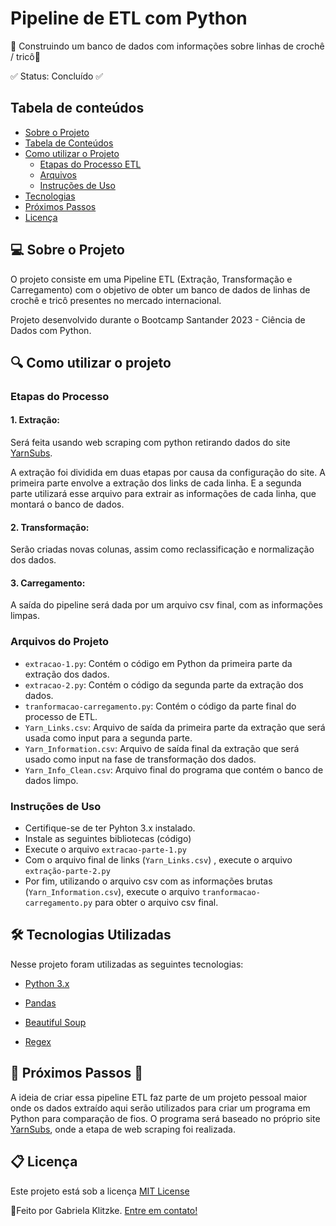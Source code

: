 # Pipeline de ETL com Python
🧶 Construindo um banco de dados com informações sobre linhas de crochê / tricô🧶

✅ Status: Concluído ✅


## Tabela de conteúdos
* [Sobre o Projeto](#-sobre-o-projeto)
* [Tabela de Conteúdos](#tabela-de-conteúdos)
* [Como utilizar o Projeto](#-como-utilizar-o-projeto)
	* [Etapas do Processo ETL](#etapas-do-processo)
	* [Arquivos](#arquivos-do-projeto)
	* [Instruções de Uso](#instruções-de-uso)
* [Tecnologias](#%EF%B8%8F-tecnologias-utilizadas)
* [Próximos Passos](#-próximos-passos-)
* [Licença](#-licença)

## 💻 Sobre o Projeto

O projeto consiste em uma Pipeline ETL (Extração, Transformação e Carregamento) com o objetivo de obter um banco de dados de linhas de crochê e tricô presentes no mercado internacional.

Projeto desenvolvido durante o Bootcamp Santander 2023 - Ciência de Dados com Python.

## 🔍 Como utilizar o projeto


### Etapas do Processo

#### 1.  Extração:
Será feita usando web scraping com python retirando dados do site [YarnSubs](https://.yarnsub.com/).

A extração foi dividida em duas etapas por causa da configuração do site. A primeira parte envolve a extração dos links de cada linha. E a segunda parte utilizará esse arquivo para extrair as informações de cada linha, que montará o banco de dados.
#### 2.  Transformação: 
Serão criadas novas colunas, assim como reclassificação e normalização dos dados.
#### 3.  Carregamento:
A saída do pipeline será dada por um arquivo csv final, com as informações limpas.

### Arquivos do Projeto

- ``extracao-1.py``: Contém o código em Python da primeira parte da extração dos dados.
- ``extracao-2.py``: Contém o código da segunda parte da extração dos dados.
- ``tranformacao-carregamento.py``: Contém o código da parte final do processo de ETL.
- ``Yarn_Links.csv``: Arquivo de saída da primeira parte da extração que será usada como input para a segunda parte.
- ``Yarn_Information.csv``: Arquivo de saída final da extração que será usado como input na fase de transformação dos dados.
- ``Yarn_Info_Clean.csv``: Arquivo final do programa que contém o banco de dados limpo.

### Instruções de Uso
- Certifique-se de ter Pyhton 3.x instalado.
- Instale as seguintes bibliotecas
(código)
- Execute o arquivo ``extracao-parte-1.py``
- Com o arquivo final de links (``Yarn_Links.csv``) , execute o arquivo ``extração-parte-2.py`` 
- Por fim, utilizando o arquivo csv com as informações brutas (``Yarn_Information.csv``), execute o arquivo ``tranformacao-carregamento.py`` para obter o arquivo csv final.

##  🛠️ Tecnologias Utilizadas

Nesse projeto foram utilizadas as seguintes tecnologias:

* [Python 3.x](https://docs.python.org/3/)

* [Pandas](https://pandas.pydata.org/docs/)

* [Beautiful Soup](https://www.crummy.com/software/BeautifulSoup/bs4/doc/)

* [Regex](https://docs.python.org/3/library/re.html)

## 🚧 Próximos Passos 🚧

A ideia de criar essa pipeline ETL faz parte de um projeto pessoal maior onde os dados extraído aqui serão utilizados para criar um programa em Python para comparação de fios. O programa será baseado no próprio site [YarnSubs](https://yarnsub.com/), onde a etapa de web scraping foi realizada.

## 📋 Licença
Este projeto está sob a licença [MIT License](/LICENSE)

💜Feito por Gabriela Klitzke. 
[Entre em contato!](https://www.linkedin.com/in/gabrielaklitzke/)
